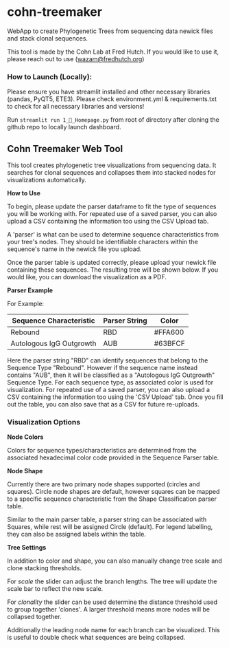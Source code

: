 # cohn-treemaker
WebApp to create Phylogenetic Trees from sequencing data newick files and stack clonal sequences.

This tool is made by the Cohn Lab at Fred Hutch. If you would like to use it, please reach out to use (wazam@fredhutch.org)

### How to Launch (Locally):

Please ensure you have streamlit installed and other necessary libraries (pandas, PyQT5, ETE3). Please check environment.yml & requirements.txt to check for all necessary libraries and versions!

Run `streamlit run 1_🐨_Homepage.py` from root of directory after cloning the github repo to locally launch dashboard.

## Cohn Treemaker Web Tool

This tool creates phylogenetic tree visualizations from sequencing data. It searches for clonal sequences and collapses them into stacked nodes for visualizations automatically. 

**How to Use**

To begin, please update the parser dataframe to fit the type of sequences you will be working with. For repeated use of a saved parser, you can also upload a CSV containing the information too using the CSV Upload tab.

A 'parser' is what can be used to determine sequence characteristics from your tree's nodes. They should be identifiable characters within the sequence's name in the newick file you upload.

Once the parser table is updated correctly, please upload your newick file containing these sequences. The resulting tree will be shown below. If you would like, you can download the visualization as a PDF.

**Parser Example**

For Example:
    
| Sequence Characteristic    | Parser String | Color |
| -------- | ------- | ------- |
| Rebound  | RBD   |  #FFA600 |  
| Autologous IgG Outgrowth  | AUB   |  #63BFCF |

Here the parser string "RBD" can identify sequences that belong to the Sequence Type "Rebound".
However if the sequence name instead contains "AUB", then it will be classified as a
"Autologous IgG Outgrowth" Sequence Type. For each sequence type, as associated color is used for
visualization.
For repeated use of a saved parser, you can also upload a CSV containing the information too using the
'CSV Upload' tab. Once you fill out the table, you can also save that as a CSV for future re-uploads.

### Visualization Options

**Node Colors**

Colors for sequence types/characteristics are determined from the associated hexadecimal color code provided in the Sequence Parser table.

**Node Shape**

Currently there are two primary node shapes supported (circles and squares). Circle node shapes are default, however squares can be mapped to a specific sequence characteristic from the Shape Classification parser table. 

Similar to the main parser table, a parser string can be associated with Squares, while rest will be assigned Circle (default). For legend labelling, they can also be assigned labels within the table.

**Tree Settings**

In addition to color and shape, you can also manually change tree scale and clone stacking thresholds.

For *scale* the slider can adjust the branch lengths. The tree will update the scale bar to reflect the new scale.

For *clonality* the slider can be used determine the distance threshold used to group together 'clones'. A larger threshold means more nodes will be collapsed together.

Additionally the leading node name for each branch can be visualized. This is useful to double check what sequences are being collapsed. 
